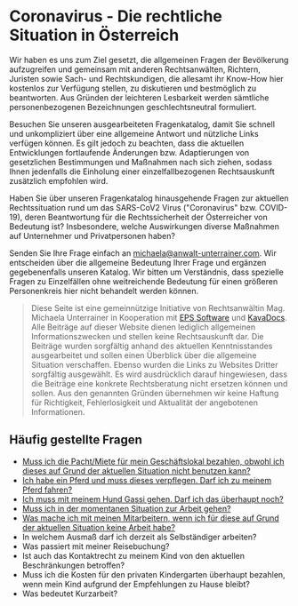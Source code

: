 # Coronavirus - Die rechtliche Situation in Österreich

Wir haben es uns zum Ziel gesetzt, die allgemeinen Fragen der Bevölkerung aufzugreifen und gemeinsam mit anderen Rechtsanwälten, Richtern, Juristen sowie Sach- und Rechtskundigen, die allesamt ihr Know-How hier kostenlos zur Verfügung stellen, zu diskutieren und bestmöglich zu beantworten. Aus Gründen der leichteren Lesbarkeit werden sämtliche personenbezogenen Bezeichnungen geschlechtsneutral formuliert.

Besuchen Sie unseren ausgearbeiteten Fragenkatalog, damit Sie schnell und unkompliziert über eine allgemeine Antwort und nützliche Links verfügen können. Es gilt jedoch zu beachten, dass die aktuellen Entwicklungen fortlaufende Änderungen bzw. Adaptierungen von gesetzlichen Bestimmungen und Maßnahmen nach sich ziehen, sodass Ihnen jedenfalls die Einholung einer einzelfallbezogenen Rechtsauskunft zusätzlich empfohlen wird. 

Haben Sie über unseren Fragenkatalog hinausgehende Fragen zur aktuellen Rechtssituation rund um das SARS-CoV2 Virus ("Coronavirus" bzw. COVID-19), deren Beantwortung für die Rechtssicherheit der Österreicher von Bedeutung ist? Insbesondere, welche Auswirkungen diverse Maßnahmen auf Unternehmer und Privatpersonen haben? 

Senden Sie Ihre Frage einfach an <a href="michaela@anwalt-unterrainer.com">michaela@anwalt-unterrainer.com</a>. Wir entscheiden über die allgemeine Bedeutung Ihrer Frage und ergänzen gegebenenfalls unseren Katalog. Wir bitten um Verständnis, dass spezielle Fragen zu Einzelfällen ohne weitreichende Bedeutung für einen größeren Personenkreis hier nicht behandelt werden können.


> Diese Seite ist eine gemeinnützige Initiative von Rechtsanwältin Mag. Michaela Unterrainer in Kooperation mit [EPS Software](http://www.eps-software.at) und [KavaDocs](https://www.kavadocs.com). Alle Beiträge auf dieser Website dienen lediglich allgemeinen Informationszwecken und stellen keine Rechtsauskunft dar. Die Beiträge wurden sorgfältig anhand des aktuellen Kenntnisstandes ausgearbeitet und sollen einen Überblick über die allgemeine Situation verschaffen. Ebenso wurden die Links zu Websites Dritter sorgfältig ausgewählt. Es wird ausdrücklich darauf hingewiesen, dass die Beiträge eine konkrete Rechtsberatung nicht ersetzen können und sollen. Aus den genannten Gründen übernehmen wir keine Haftung für Richtigkeit, Fehlerlosigkeit und Aktualität der angebotenen Informationen.

## Häufig gestellte Fragen

* [Muss ich die Pacht/Miete für mein Geschäftslokal bezahlen, obwohl ich dieses auf Grund der aktuellen Situation nicht benutzen kann?](/firmen/mietrecht)
* [Ich habe ein Pferd und muss dieses verpflegen. Darf ich zu meinem Pferd fahren?](/privat/haustiere/pferde)
* [Ich muss mit meinem Hund Gassi gehen. Darf ich das überhaupt noch?](/privat/haustiere/kleintiere)
* [Muss ich in der momentanen Situation zur Arbeit gehen?](/privat/arbeit)
* [Was mache ich mit meinen Mitarbeitern, wenn ich für diese auf Grund der aktuellen Situation keine Arbeit habe?](/firmen/arbeitsrecht)
* In welchem Ausmaß darf ich derzeit als Selbständiger arbeiten?
* Was passiert mit meiner Reisebuchung?
* Ist auch das Kontaktrecht zu meinem Kind von den aktuellen Beschränkungen betroffen?
* Muss ich die Kosten für den privaten Kindergarten überhaupt bezahlen, wenn mein Kind aufgrund der Empfehlungen zu Hause bleibt?
* Was bedeutet Kurzarbeit?

